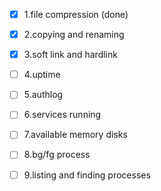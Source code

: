 - [x] 1.file compression (done)
- [x] 2.copying and renaming
- [x] 3.soft link and hardlink
- [ ] 4.uptime
- [ ] 5.authlog
- [ ] 6.services running
- [ ] 7.available memory disks
- [ ] 8.bg/fg process
- [ ] 9.listing and finding processes

